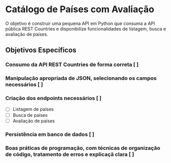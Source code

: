 # Catálogo de Países com Avaliação

O objetivo é construir uma pequena API em Python que consuma a API pública REST Countries  e disponibilize funcionalidades de listagem, busca e avaliação de países.

## Objetivos Específicos

### Consumo da API REST Countries de forma correta [ ]

### Manipulação apropriada de JSON, selecionando os campos necessários [ ]

### Criação dos endpoints necessários [ ]
- [ ] Listagem de países
- [ ] Busca de países
- [ ] Avaliação de países

### Persistência em banco de dados [ ]

### Boas práticas de programação, com técnicas de organização de código, tratamento de erros e explicaçã clara [ ]